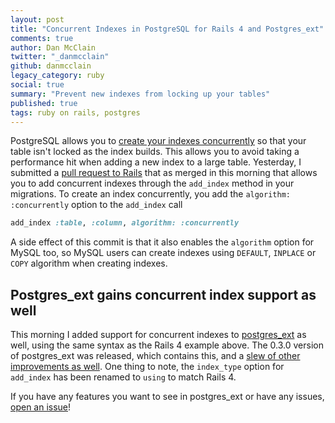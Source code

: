 ```yaml
---
layout: post
title: "Concurrent Indexes in PostgreSQL for Rails 4 and Postgres_ext"
comments: true
author: Dan McClain
twitter: "_danmcclain"
github: danmcclain
legacy_category: ruby
social: true
summary: "Prevent new indexes from locking up your tables"
published: true
tags: ruby on rails, postgres
---
```


PostgreSQL allows you to [create your indexes
concurrently](http://www.postgresguide.com/performance/indexes.html#create-index-concurrently)
so that your table isn't locked as the index builds. This allows you to
avoid taking a performance hit when adding a new index to a large table.
Yesterday, I submitted a [pull request to
Rails](https://github.com/rails/rails/pull/9923) that as merged in this
morning that allows you to add concurrent indexes through the
`add_index` method in your migrations. To create an index concurrently,
you add the `algorithm: :concurrently` option to the `add_index` call


```ruby
add_index :table, :column, algorithm: :concurrently
```

A side effect of this commit is that it also enables the `algorithm`
option for MySQL too, so MySQL users can create indexes using `DEFAULT`,
`INPLACE` or `COPY` algorithm when creating indexes.

## Postgres\_ext gains concurrent index support as well

This morning I added support for concurrent indexes to
[postgres\_ext](https://github.com/dockyard/postgres_ext) as well, using
the same syntax as the Rails 4 example above. The 0.3.0 version of
postgres\_ext was released, which contains this, and a [slew of other
improvements as
well](https://github.com/dockyard/postgres_ext/blob/master/CHANGELOG.md#030).
One thing to note, the `index_type` option for `add_index` has been
renamed to `using` to match Rails 4.

If you have any features you want to see in postgres\_ext or have any
issues, [open an issue](https://github.com/dockyard/postgres_ext/issue)!
